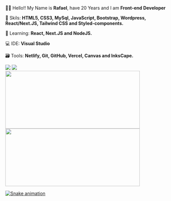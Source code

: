 
<!-- <img src="https://user-images.githubusercontent.com/57225298/102656953-8ab2d980-4153-11eb-92c7-a2a7babc1c2b.png" min-width="400px" max-width="400px" width="300 px" align="right"  alt="Computador "> <br> -->
👋🏻 Hello!! My Name is **Rafael**, have 20 Years and I am **Front-end Developer**

🤖 Skils: **HTML5, CSS3, MySql, JavaScript, Bootstrap, Wordpress, React/Next.JS, Tailwind CSS and Styled-components.** 

👨‍ Learning: **React, Next.JS and NodeJS.**

💻 IDE: **Visual Studio**

🗃 Tools: **Netlify, Git,  GitHub, Vercel, Canvas and InksCape.**





 <a href="https://www.linkedin.com/in/rafael-pinto-da-silva/" alt="Linkedin">
  <img src="https://img.shields.io/badge/-Linkedin-0e76a8?style=flat-square&logo=Linkedin&logoColor=white&link=https://www.linkedin.com/in/rafael-pinto-da-silva/" /></a> <a href="https://api.whatsapp.com/send?phone=5515996563234" alt="WhatsApp">
  <img src="https://img.shields.io/badge/-WhatsApp-25d366?style=flat-square&labelColor=25d366&logo=whatsapp&logoColor=white&link=https://api.whatsapp.com/send?phone=5515996563234"/></a>


<div>
  <a href="https://github.com/rafaballerini">
  <img height="180em" width="420em" src="https://github-readme-stats.vercel.app/api?username=Rafael-doctom&show_icons=true&theme=dark&include_all_commits=true&count_private=true"/>
  <img height="180em" width="420em"src="https://github-readme-stats.vercel.app/api/top-langs/?username=Rafael-doctom&layout=compact&langs_count=7&theme=dark"/>
</div>

  ![Snake animation](https://github.com/TassioSales/TassioSales/blob/output/github-contribution-grid-snake.svg)
